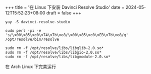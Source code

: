 +++
title = '在 Linux 下安装 Davinci Resolve Studio'
date = 2024-05-12T15:52:23+08:00
draft = false
+++

<!--more-->
```shell
yay -S davinci-resolve-studio

sudo perl -pi -e 's/\x00\x85\xc0\x74\x7b\xe8/\x00\x85\xc0\xEB\x7b\xe8/g' /opt/resolve/bin/resolve

sudo rm -f /opt/resolve/libs/libglib-2.0.so*
sudo rm -f /opt/resolve/libs/libgio-2.0.so*
sudo rm -f /opt/resolve/libs/libgmodule-2.0.so*

```

在 Arch Linux 下完美运行

